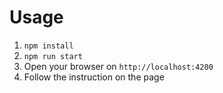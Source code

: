 # Usage
1. ``npm install``
2. ``npm run start``
3. Open your browser on ``http://localhost:4200``
3. Follow the instruction on the page
